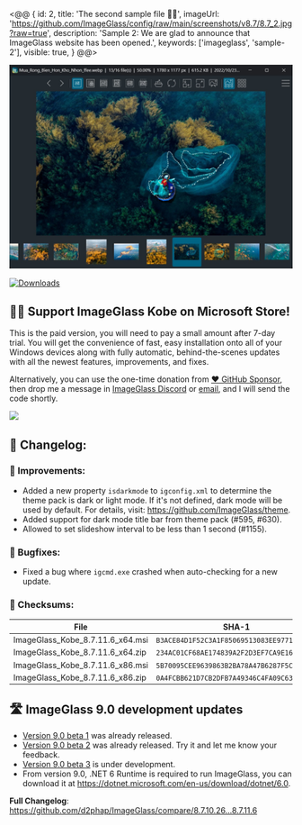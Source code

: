 <@@
{
  id: 2,
  title: 'The second sample file 😵‍💫',
  imageUrl: 'https://github.com/ImageGlass/config/raw/main/screenshots/v8.7/8.7_2.jpg?raw=true',
  description: 'Sample 2: We are glad to announce that ImageGlass website has been opened.',
  keywords: ['imageglass', 'sample-2'],
  visible: true,
}
@@>


<img width="640" alt="ImageGlass 8.7.11.6" src="https://github.com/ImageGlass/config/raw/main/screenshots/v8.7/8.7_1.jpg?raw=true">

[![Downloads](https://img.shields.io/github/downloads/d2phap/imageglass/8.7.11.6/total?color=%23016485&label=downloads&style=for-the-badge)](https://imageglass.org/download)


## 👐🏿 Support ImageGlass Kobe on Microsoft Store!
This is the paid version, you will need to pay a small amount after 7-day trial. You will get the convenience of fast, easy installation onto all of your Windows devices along with fully automatic, behind-the-scenes updates with all the newest features, improvements, and fixes.

Alternatively, you can use the one-time donation from [❤️ GitHub Sponsor](https://github.com/sponsors/d2phap), then drop me a message in [ImageGlass Discord](https://discord.com/channels/818852544859209748/818852544859209751) or [email](https://imageglass.org/about), and I will send the code shortly.

<a href="https://www.microsoft.com/store/productId/9N33VZK3C7TH?cid=GitHubRelease&referrer=appbadge&source=GithubD2phap">
  <img height="69" src="https://user-images.githubusercontent.com/3154213/197670614-b9ecc804-ebb2-44cc-88c3-5dd321564a51.svg" />
</a>


## 📝 Changelog:

### 🔮 Improvements:
- Added a new property `isdarkmode` to `igconfig.xml` to determine the theme pack is dark or light mode. If it's not defined, dark mode will be used by default. For details, visit: https://github.com/ImageGlass/theme.
- Added support for dark mode title bar from theme pack (#595, #630).
- Allowed to set slideshow interval to be less than 1 second (#1155).

### 🐛 Bugfixes:
- Fixed a bug where `igcmd.exe` crashed when auto-checking for a new update.


### 🥒 Checksums:

File | SHA-1
-- | --
ImageGlass_Kobe_8.7.11.6_x64.msi | `B3ACE84D1F52C3A1F85069513083EE9771453CA1`
ImageGlass_Kobe_8.7.11.6_x64.zip | `234AC01CF68AE174839A2F2D3EF7CA9E16606C7F`
ImageGlass_Kobe_8.7.11.6_x86.msi | `5B70095CEE9639863B2BA78A47B6287F5CFCBCB3`
ImageGlass_Kobe_8.7.11.6_x86.zip | `0A4FCBB621D7CB2DFB7A49346C4FA09C635C2B05`


## 🛣 ImageGlass 9.0 development updates
- [Version 9.0 beta 1](https://github.com/d2phap/ImageGlass/releases/tag/9.0.1.514) was already released.
- [Version 9.0 beta 2](https://github.com/d2phap/ImageGlass/releases/tag/9.0.2.904) was already released. Try it and let me know your feedback.
- [Version 9.0 beta 3](https://github.com/d2phap/ImageGlass/projects/13) is under development.
- From version 9.0, .NET 6 Runtime is required to run ImageGlass, you can download it at https://dotnet.microsoft.com/en-us/download/dotnet/6.0.


**Full Changelog**: https://github.com/d2phap/ImageGlass/compare/8.7.10.26...8.7.11.6
